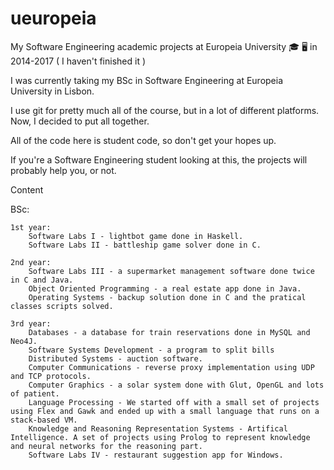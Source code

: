 # ueuropeia
My Software Engineering academic projects at Europeia University 🎓 🖥 in 2014-2017 ( I haven't finished it )

I was currently taking my BSc in Software Engineering at Europeia University in Lisbon.

I use git for pretty much all of the course, but in a lot of different platforms. Now, I decided to put all together.

All of the code here is student code, so don't get your hopes up.

If you're a Software Engineering student looking at this, the projects will probably help you, or not.

Content

BSc:

    1st year:
        Software Labs I - lightbot game done in Haskell.
        Software Labs II - battleship game solver done in C.

    2nd year:
        Software Labs III - a supermarket management software done twice in C and Java.
        Object Oriented Programming - a real estate app done in Java.
        Operating Systems - backup solution done in C and the pratical classes scripts solved.

    3rd year:
        Databases - a database for train reservations done in MySQL and Neo4J.
        Software Systems Development - a program to split bills
        Distributed Systems - auction software.
        Computer Communications - reverse proxy implementation using UDP and TCP protocols.
        Computer Graphics - a solar system done with Glut, OpenGL and lots of patient.
        Language Processing - We started off with a small set of projects using Flex and Gawk and ended up with a small language that runs on a stack-based VM.
        Knowledge and Reasoning Representation Systems - Artifical Intelligence. A set of projects using Prolog to represent knowledge and neural networks for the reasoning part.
        Software Labs IV - restaurant suggestion app for Windows.
